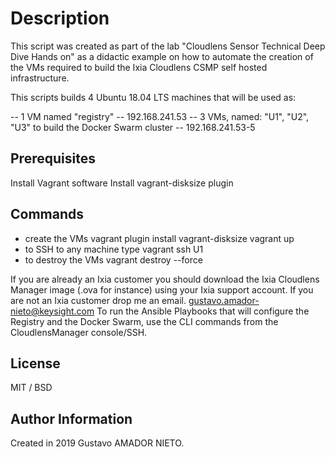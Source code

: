 # Description

This script was created as part of the lab "Cloudlens Sensor Technical Deep Dive Hands on"
as a didactic example on how to automate the creation of the VMs required
to build the Ixia Cloudlens CSMP self hosted infrastructure.

This scripts builds 4 Ubuntu 18.04 LTS machines that will be used as:

-- 1 VM named "registry" -- 192.168.241.53
-- 3 VMs, named: "U1", "U2", "U3"  to build the Docker Swarm cluster -- 192.168.241.53-5

## Prerequisites

Install Vagrant software
Install vagrant-disksize plugin


## Commands

 * create the VMs
vagrant plugin install vagrant-disksize
vagrant up
 * to SSH to any machine type
vagrant ssh U1
 * to destroy the VMs
vagrant destroy --force

If you are already an Ixia customer you should download the Ixia Cloudlens Manager image (.ova for instance) using your Ixia support account.
If you are not an Ixia customer drop me an email. gustavo.amador-nieto@keysight.com
To run the Ansible Playbooks that will configure the Registry and the Docker Swarm, use the CLI commands from the CloudlensManager console/SSH.

## License
MIT / BSD

## Author Information
Created in 2019 Gustavo AMADOR NIETO.
